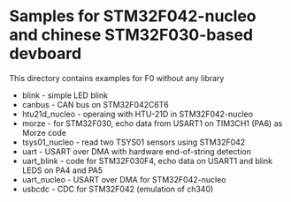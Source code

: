 Samples for STM32F042-nucleo and chinese STM32F030-based devboard
=================================

This directory contains examples for F0 without any library

- blink - simple LED blink
- canbus - CAN bus on STM32F042C6T6
- htu21d_nucleo - operaing with HTU-21D in STM32F042-nucleo
- morze - for STM32F030, echo data from USART1 on TIM3CH1 (PA6) as Morze code
- tsys01_nucleo - read two TSYS01 sensors using STM32F042
- uart - USART over DMA with hardware end-of-string detection
- uart_blink - code for STM32F030F4, echo data on USART1 and blink LEDS on PA4 and PA5
- uart_nucleo - USART over DMA for STM32F042-nucleo
- usbcdc - CDC for STM32F042 (emulation of ch340)
